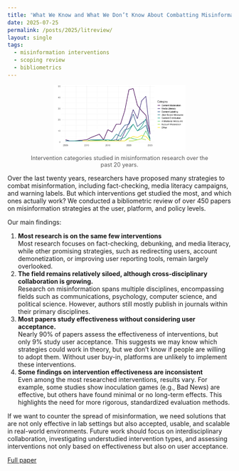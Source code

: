 ```yaml
---
title: 'What We Know and What We Don’t Know About Combatting Misinformation'
date: 2025-07-25
permalink: /posts/2025/litreview/
layout: single
tags:
  - misinformation interventions
  - scoping review
  - bibliometrics
---
```


<figure style="text-align: center; margin-top: 1em; margin-bottom: 1em;">
  <img src="/assets/images/articles_category.png" alt="Interventions Studied" style="width:70%; height:auto;">
  <figcaption style="font-size: 0.9em; color: #555; margin-top: 0.5em;">
    Intervention categories studied in misinformation research over the past 20 years.
  </figcaption>
</figure>

Over the last twenty years, researchers have proposed many strategies to combat misinformation, including fact-checking, media literacy campaigns, and warning labels. But which interventions get studied the most, and which ones actually work? We conducted a bibliometric review of over 450 papers on misinformation strategies at the user, platform, and policy levels.

<!-- more -->

Our main findings: 
<ol>
  <li>
    <b>Most research is on the same few interventions</b><br>
   Most research focuses on fact-checking, debunking, and media literacy, while other promising strategies, such as redirecting users, account demonetization, or improving user reporting tools, remain largely overlooked. 
  </li>
  <li>
    <b>The field remains relatively siloed, although cross-disciplinary collaboration is growing.</b><br>
    Research on misinformation spans multiple disciplines, encompassing fields such as communications, psychology, computer science, and political science. However, authors still mostly publish in journals within their primary disciplines. 
  </li>
  <li>
    <b>Most papers study effectiveness without considering user acceptance.</b><br>
    Nearly 90% of papers assess the effectiveness of interventions, but only 9% study user acceptance. This suggests we may know which strategies could work in theory, but we don’t know if people are willing to adopt them. Without user buy-in, platforms are unlikely to implement these interventions.
  </li>
  <li>
    <b>Some findings on intervention effectiveness are inconsistent</b><br>
    Even among the most researched interventions, results vary. For example, some studies show inoculation games (e.g., Bad News) are effective, but others have found minimal or no long-term effects. This highlights the need for more rigorous, standardized evaluation methods.
  </li>
</ol>
If we want to counter the spread of misinformation, we need solutions that are not only effective in lab settings but also accepted, usable, and scalable in real-world environments. Future work should focus on interdisciplinary collaboration, investigating understudied intervention types, and assessing interventions not only based on effectiveness but also on user acceptance.

[Full paper](https://workshop-proceedings.icwsm.org/pdf/2025_10.pdf)<br>
